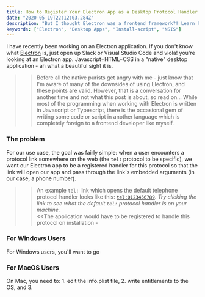 ```yaml
---
title: How to Register Your Electron App as a Desktop Protocol Handler
date: "2020-05-19T22:12:03.284Z"
description: "But I thought Electron was a frontend framework?! Learn how to register your Electron app as a desktop protocol handler for Windows and MacOS."
keywords: ["Electron", "Desktop Apps", "Install-script", "NSIS"]
---
```


I have recently been working on an Electron application. If you don't know what [Electron](https://electronjs.org/) is, just open up Slack or Visual Studio Code and viola! you're looking at an Electron app. Javascript+HTML+CSS in a "native" desktop application - ah what a beautiful sight it is.
>> Before all the native purists get angry with me - just know that I'm aware of many of the downsides of using Electron, and these points are valid. However, that is a conversation for another time and not what this post is about, so read on... While most of the programming when working with Electron is written in Javascript or Typescript, there is the occasional gem of writing some code or script in another language which is completely foreign to a frontend developer like myself.

### The problem
  
For our use case, the goal was fairly simple: when a user encounters a protocol link somewhere on the web (the `tel:` protocol to be specific), we want our Electron app to be a registered handler for this protocol so that the link will open our app and pass through the link's embedded arguments (in our case, a phone number).
>> An example `tel:` link which opens the default telephone protocol handler looks like this: [`tel:0123456789`](tel:0123456789). _Try clicking the link to see what the default `tel:` protocol handler is on your machine._  \
<<The application would have to be registered to handle this protocol on installation - 

### For Windows Users
For Windows users, you'll want to go

### For MacOS Users
On Mac, you need to: 1. edit the info.plist file, 2. write entitlements to the OS, and 3. 